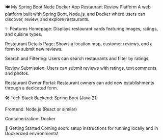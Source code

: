 🍽️ My Spring Boot Node Docker App
Restaurant Review Platform
A web platform built with Spring Boot, Node.js, and Docker where users can discover, review, and explore restaurants.

✨ Features
Homepage:
Displays restaurant cards featuring images, ratings, and cuisine types.

Restaurant Details Page:
Shows a location map, customer reviews, and a form to submit new reviews.

Search and Filtering:
Users can search restaurants and filter by ratings.

Review Submission:
Users can submit reviews with ratings, text comments, and photos.

Restaurant Owner Portal:
Restaurant owners can add new establishments through a dedicated form.

🛠️ Tech Stack
Backend: Spring Boot (Java 21)

Frontend: Node.js (React or similar)

Containerization: Docker

🚀 Getting Started
Coming soon: setup instructions for running locally and in Dockerized environments!
